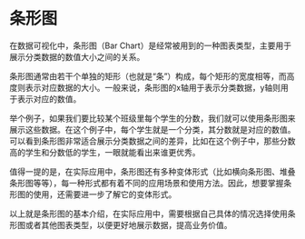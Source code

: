 # 条形图

在数据可视化中，条形图（Bar Chart）是经常被用到的一种图表类型，主要用于展示分类数据的数值大小之间的关系。

条形图通常由若干个单独的矩形（也就是“条”）构成，每个矩形的宽度相等，而高度则表示对应数据的大小。一般来说，条形图的x轴用于表示分类数据，y轴则用于表示对应的数值。

举个例子，如果我们要比较某个班级里每个学生的分数，我们就可以使用条形图来展示这些数据。在这个例子中，每个学生就是一个分类，其分数就是对应的数值。可以看到条形图非常适合展示分类数据之间的差异，比如在这个例子中，那些分数高的学生和分数低的学生，一眼就能看出来谁更优秀。

值得一提的是，在实际应用中，条形图还有多种变体形式（比如横向条形图、堆叠条形图等等），每一种形式都有着不同的应用场景和使用方法。因此，想要掌握条形图的使用，还需要进一步了解它的变体形式。

以上就是条形图的基本介绍，在实际应用中，需要根据自己具体的情况选择使用条形图或者其他图表类型，以便更好地展示数据，提高业务价值。